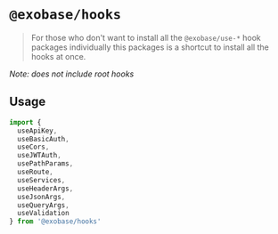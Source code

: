 # `@exobase/hooks`

> For those who don't want to install all the `@exobase/use-*` hook packages individually this packages is a shortcut to install all the hooks at once. 

_Note: does not include root hooks_

## Usage

```ts
import {
  useApiKey,
  useBasicAuth,
  useCors,
  useJWTAuth,
  usePathParams,
  useRoute,
  useServices,
  useHeaderArgs,
  useJsonArgs,
  useQueryArgs,
  useValidation
} from '@exobase/hooks'
```
